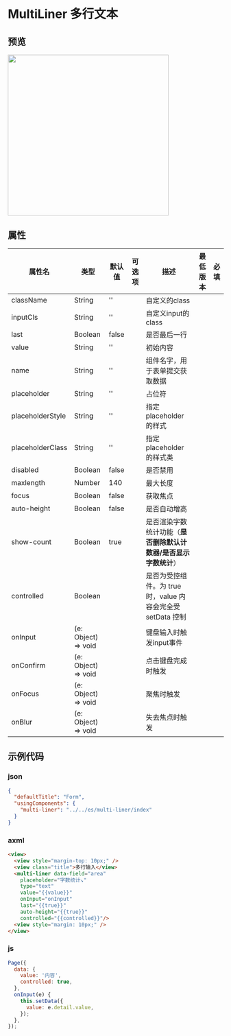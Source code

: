 # MultiLiner 多行文本

## 预览
<img width="375" src="https://gw.alipayobjects.com/mdn/rms_ce4c6f/afts/img/A*dRDqR7zAUwsAAAAAAAAAAABkARQnAQ">

## 属性
| 属性名 | 类型 | 默认值 | 可选项 | 描述 | 最低版本 | 必填 |
| --- | --- | --- | --- | --- | --- | --- |
| className | String | '' |  | 自定义的class |  |  |
| inputCls | String | '' |  | 自定义input的class |  |  |
| last | Boolean | false |  | 是否最后一行 |  |  |
| value | String | '' |  | 初始内容 |  |  |
| name | String | '' |  | 组件名字，用于表单提交获取数据 |  |  |
| placeholder | String | '' |  | 占位符 |  |  |
| placeholderStyle | String | '' |  | 指定 placeholder 的样式 |  |  |
| placeholderClass | String | '' |  | 指定 placeholder 的样式类 |  |  |
| disabled | Boolean | false |  | 是否禁用 |  |  |
| maxlength | Number | 140 |  | 最大长度 |  |  |
| focus | Boolean | false |  | 获取焦点 |  |  |
| auto-height | Boolean | false |  | 是否自动增高 |  |  |
| show-count | Boolean | true |  | 是否渲染字数统计功能（**是否删除默认计数器/是否显示字数统计**） |  |  |
| controlled | Boolean |  |  | 是否为受控组件。为 true 时，value 内容会完全受 setData 控制 |  |  |
| onInput | (e: Object) => void |  |  | 键盘输入时触发input事件 |  |  |
| onConfirm | (e: Object) => void |  |  | 点击键盘完成时触发 |  |  |
| onFocus | (e: Object) => void |  |  | 聚焦时触发 |  |  |
| onBlur | (e: Object) => void |  |  | 失去焦点时触发 |  |  |


## 示例代码

### json
```json
{
  "defaultTitle": "Form",
  "usingComponents": {
    "multi-liner": "../../es/multi-liner/index"
  }
}
```

### axml
```html
<view>
  <view style="margin-top: 10px;" />
  <view class="title">多行输入</view>
  <multi-liner data-field="area" 
    placeholder="字数统计↘" 
    type="text" 
    value="{{value}}" 
    onInput="onInput" 
    last="{{true}}" 
    auto-height="{{true}}" 
    controlled="{{controlled}}"/>
  <view style="margin: 10px;" />
</view>
```

### js
```javascript
Page({
  data: {
    value: '内容',
    controlled: true,
  },
  onInput(e) {
    this.setData({
      value: e.detail.value,
    });
  },
});

```